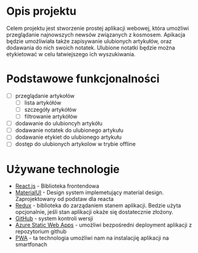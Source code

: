 # Opis projektu

Celem projektu jest stworzenie prostej aplikacji webowej,
która umożliwi przeglądanie najnowszych newsów
związanych z kosmosem. Apikacja będzie umożliwiała
także zapisywanie ulubionych artykułów, oraz dodawania
do nich swoich notatek. Ulubione notatki będzie można
etykietować w celu łatwiejszego ich wyszukiwania.

# Podstawowe funkcjonalności

- [ ] przeglądanie artykołów
  - [ ] lista artykółów
  - [ ] szczegóły artykółów
  - [ ] filtrowanie artykółów
- [ ] dodawanie do ulubioncyh artykółu
- [ ] dodawanie notatek do ulubionego artykułu
- [ ] dodawanie etykiet do ulubionego artykułu
- [ ] dostęp do ulubionych artykolow w trybie offline

# Używane technologie

- [React.js](https://pl.reactjs.org/) - Biblioteka frontendowa
- [MaterialUI](https://mui.com/) - Design system implemetujący material design. Zaprojektowany od podstaw dla reacta
- [Redux](https://redux.js.org/) - biblioteka do zarządaniem stanem aplikacji. Bedzie użyta opcjonalnie, jeśli stan aplikacji okaże się dostatecznie złożony.
- [GitHub](https://github.com/) - system kontroli wersji
- [Azure Static Web Apps](https://azure.microsoft.com/en-us/services/app-service/static/#overview) - umożliwi bezpośredni deployment aplikacji z repozytorium github
- [PWA](https://web.dev/progressive-web-apps) - ta technologia umożliwi nam na instalacjię aplikacji na smartfonach
